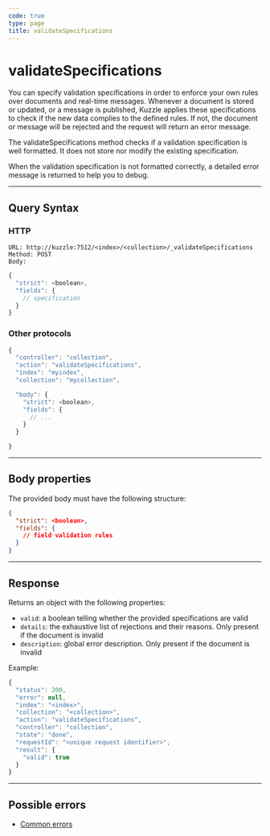 ```yaml
---
code: true
type: page
title: validateSpecifications
---
```


# validateSpecifications

You can specify validation specifications in order to enforce your own rules over documents and real-time messages.
Whenever a document is stored or updated, or a message is published, Kuzzle applies these specifications to check if the new data complies to the defined rules. If not, the document or message will be rejected and the request will return an error message.

The validateSpecifications method checks if a validation specification is well formatted. It does not store nor modify the existing specification.

When the validation specification is not formatted correctly, a detailed error message is returned to help you to debug.

---

## Query Syntax

### HTTP

```http
URL: http://kuzzle:7512/<index>/<collection>/_validateSpecifications
Method: POST  
Body:
```

```js
{
  "strict": <boolean>,
  "fields": {
    // specification
  }
}
```

### Other protocols

```js
{
  "controller": "collection",
  "action": "validateSpecifications",
  "index": "myindex",
  "collection": "mycollection",

  "body": {
    "strict": <boolean>,
    "fields": {
      // ...
    }
  }

}
```

---

## Body properties

The provided body must have the following structure:

```json
{
  "strict": <boolean>,
  "fields": {
    // field validation rules
  }
}
```

---

## Response

Returns an object with the following properties:

* `valid`: a boolean telling whether the provided specifications are valid
* `details`: the exhaustive list of rejections and their reasons. Only present if the document is invalid
* `description`: global error description. Only present if the document is invalid

Example:

```js
{
  "status": 200,
  "error": null,
  "index": "<index>",
  "collection": "<collection>",
  "action": "validateSpecifications",
  "controller": "collection",
  "state": "done",
  "requestId": "<unique request identifier>",
  "result": {
    "valid": true
  }
}
```

---

## Possible errors

- [Common errors](/core/2/api/essentials/error-handling#common-errors)

